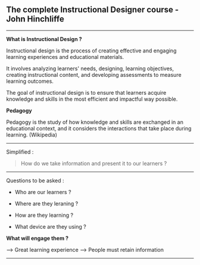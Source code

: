 ## The complete Instructional Designer course - John Hinchliffe

---

**What is Instructional Design ?**

Instructional design is the process of creating effective and engaging learning experiences and educational materials.

It involves analyzing learners' needs, designing, learning objectives, creating instructional content, and developing assessments to measure learning outcomes.

The goal of instructional design is to ensure that learners acquire knowledge and skills in the most efficient and impactful way possible.

**Pedagogy**

Pedagogy is the study of how knowledge and skills are exchanged in an educational context, and it considers the interactions that take place during learning. (Wikipedia)

---

Simplified :

> How do we take information and present it to our learners ?

---

Questions to be asked :

- Who are our learners ?

- Where are they leraning ?

- How are they learning ?

- What device are they using ?

**What will engage them ?**

--> Great learning experience
--> People must retain information

---
